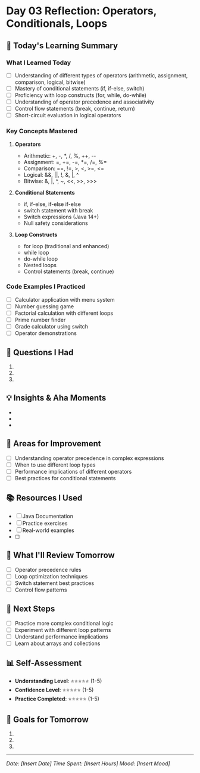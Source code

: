 # Day 03 Reflection: Operators, Conditionals, Loops

## 📝 Today's Learning Summary

### What I Learned Today
- [ ] Understanding of different types of operators (arithmetic, assignment, comparison, logical, bitwise)
- [ ] Mastery of conditional statements (if, if-else, switch)
- [ ] Proficiency with loop constructs (for, while, do-while)
- [ ] Understanding of operator precedence and associativity
- [ ] Control flow statements (break, continue, return)
- [ ] Short-circuit evaluation in logical operators

### Key Concepts Mastered
1. **Operators**
   - Arithmetic: +, -, *, /, %, ++, --
   - Assignment: =, +=, -=, *=, /=, %=
   - Comparison: ==, !=, >, <, >=, <=
   - Logical: &&, ||, !, &, |, ^
   - Bitwise: &, |, ^, ~, <<, >>, >>>

2. **Conditional Statements**
   - if, if-else, if-else if-else
   - switch statement with break
   - Switch expressions (Java 14+)
   - Null safety considerations

3. **Loop Constructs**
   - for loop (traditional and enhanced)
   - while loop
   - do-while loop
   - Nested loops
   - Control statements (break, continue)

### Code Examples I Practiced
- [ ] Calculator application with menu system
- [ ] Number guessing game
- [ ] Factorial calculation with different loops
- [ ] Prime number finder
- [ ] Grade calculator using switch
- [ ] Operator demonstrations

## 🤔 Questions I Had
1. 
2. 
3. 

## 💡 Insights & Aha Moments
- 
- 
- 

## 🎯 Areas for Improvement
- [ ] Understanding operator precedence in complex expressions
- [ ] When to use different loop types
- [ ] Performance implications of different operators
- [ ] Best practices for conditional statements

## 📚 Resources I Used
- [ ] Java Documentation
- [ ] Practice exercises
- [ ] Real-world examples
- [ ] 

## 🔄 What I'll Review Tomorrow
- [ ] Operator precedence rules
- [ ] Loop optimization techniques
- [ ] Switch statement best practices
- [ ] Control flow patterns

## 🚀 Next Steps
- [ ] Practice more complex conditional logic
- [ ] Experiment with different loop patterns
- [ ] Understand performance implications
- [ ] Learn about arrays and collections

## 📊 Self-Assessment
- **Understanding Level**: ⭐⭐⭐⭐⭐ (1-5)
- **Confidence Level**: ⭐⭐⭐⭐⭐ (1-5)
- **Practice Completed**: ⭐⭐⭐⭐⭐ (1-5)

## 🎯 Goals for Tomorrow
1. 
2. 
3. 

---
*Date: [Insert Date]*
*Time Spent: [Insert Hours]*
*Mood: [Insert Mood]* 